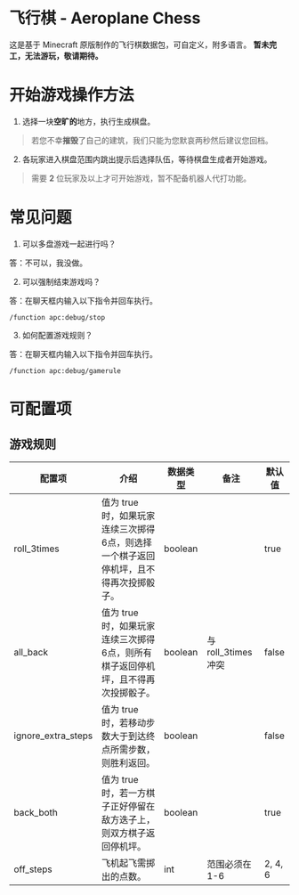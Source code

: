 # 飞行棋 - Aeroplane Chess
这是基于 Minecraft 原版制作的飞行棋数据包，可自定义，附多语言。
**暂未完工，无法游玩，敬请期待。**

# 开始游戏操作方法
1. 选择一块**空旷的**地方，执行生成棋盘。
> 若您不幸**摧毁**了自己的建筑，我们只能为您默哀两秒然后建议您回档。

2. 各玩家进入棋盘范围内跳出提示后选择队伍，等待棋盘生成者开始游戏。
> 需要 **2** 位玩家及以上才可开始游戏，暂不配备机器人代打功能。

# 常见问题
1. 可以多盘游戏一起进行吗？
   
答：不可以，我没做。

2. 可以强制结束游戏吗？

答：在聊天框内输入以下指令并回车执行。
```mcfunction
/function apc:debug/stop
```

3. 如何配置游戏规则？

答：在聊天框内输入以下指令并回车执行。
```mcfunction
/function apc:debug/gamerule
```

# 可配置项

## 游戏规则

| 配置项                 | 介绍                                             | 数据类型    | 备注                      | 默认值     |
|---------------------|------------------------------------------------|---------|-------------------------|---------|
| roll_3times         | 值为 true 时，如果玩家连续三次掷得6点，则选择一个棋子返回停机坪，且不得再次投掷骰子。 | boolean |                         | true    |
| all_back            | 值为 true 时，如果玩家连续三次掷得6点，则所有棋子返回停机坪，且不得再次投掷骰子。   | boolean | 与 roll_3times 冲突 | false   |
|  ignore_extra_steps | 值为 true 时，若移动步数大于到达终点所需步数，则胜利返回。               | boolean |                         | false   |
| back_both           | 值为 true 时，若一方棋子正好停留在敌方迭子上，则双方棋子返回停机坪。          | boolean |                         | true    |
| off_steps           | 飞机起飞需掷出的点数。                                    |  int    |  范围必须在 1-6              | 2, 4, 6 |